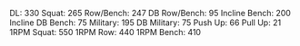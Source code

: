 DL: 330
 Squat: 265
 Row/Bench: 247
 DB Row/Bench: 95
 Incline Bench: 200
 Incline DB Bench: 75
 Military: 195
 DB Military: 75
 Push Up: 66
 Pull Up: 21
 1RPM Squat: 550
 1RPM Row: 440
 1RPM Bench: 410
